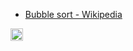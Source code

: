 
- [Bubble sort - Wikipedia](https://en.wikipedia.org/wiki/Bubble_sort)

<img src='https://scrapbox.io/api/pages/nishio/en/icon' alt='en.icon' height="19.5"/>